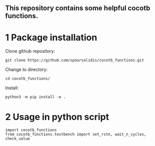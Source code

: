 This repository contains some helpful cocotb functions.
----
# 1 Package installation
Clone github repository:
```
git clone https://github.com/spoursalidis/cocotb_functions.git
```

Change to directory:
```
cd cocotb_functions/
```

Install:
```
python3 -m pip install -e .
```

# 2 Usage in python script
```
import cocotb_functions
from cocotb_functions.testbench import set_rstn, wait_n_cycles, check_value
```
